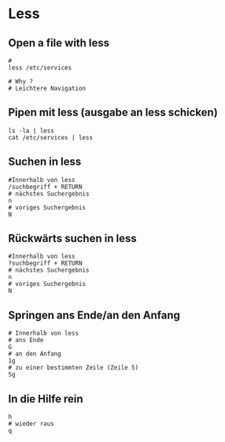 # Less 

## Open a file with less 

```
# 
less /etc/services 

# Why ? 
# Leichtere Navigation 
```

## Pipen mit less (ausgabe an less schicken) 

```
ls -la | less 
cat /etc/services | less 
```

## Suchen in less 
```
#Innerhalb von less
/suchbegriff + RETURN
# nächstes Suchergebnis
n 
# voriges Suchergebnis 
N
```

## Rückwärts suchen in less 

```
#Innerhalb von less
?suchbegriff + RETURN
# nächstes Suchergebnis
n 
# voriges Suchergebnis 
N
```

##  Springen ans Ende/an den Anfang  
```
# Innerhalb von less
# ans Ende 
G 
# an den Anfang 
1g 
# zu einer bestimmten Zeile (Zeile 5)  
5g 
```

## In die Hilfe rein 

```
h 
# wieder raus
q
```
